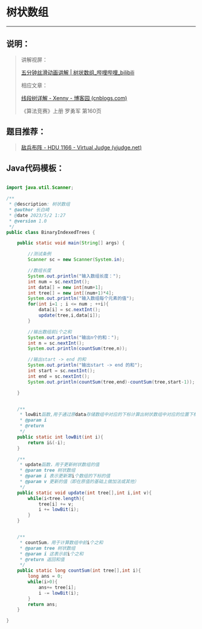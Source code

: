 # 树状数组

---

## 说明：

> 讲解视屏：
>
> [五分钟丝滑动画讲解 | 树状数组_哔哩哔哩_bilibili](https://www.bilibili.com/video/BV1ce411u7qP/?spm_id_from=333.337.search-card.all.click&vd_source=fbdc4dced00d004504f57fb2f6de726b)
>
> 相应文章：
>
> [线段树详解 - Xenny - 博客园 (cnblogs.com)](https://www.cnblogs.com/xenny/p/9801703.html)
>
> 《算法竞赛》上册 罗勇军 第160页

## 题目推荐：

> [敌兵布阵 - HDU 1166 - Virtual Judge (vjudge.net)](https://vjudge.net/problem/HDU-1166)
>
> 

## Java代码模板：

```java

import java.util.Scanner;

/**
 * @description: 树状数组
 * @author 长白崎
 * @date 2023/5/2 1:27
 * @version 1.0
 */
public class BinaryIndexedTrees {

    public static void main(String[] args) {

        //测试条例
        Scanner sc = new Scanner(System.in);

        //数组长度
        System.out.println("输入数组长度：");
        int num = sc.nextInt();
        int data[] = new int[num+1];
        int tree[] = new int[(num+1)*4];
        System.out.println("输入数组每个元素的值");
        for(int i=1 ; i <= num ; ++i){
            data[i] = sc.nextInt();
            update(tree,i,data[i]);
        }

        //输出数组前i个之和
        System.out.println("输出n个的和：");
        int n = sc.nextInt();
        System.out.println(countSum(tree,n));

        //输出start -> end 的和
        System.out.println("输出start -> end 的和");
        int start = sc.nextInt();
        int end = sc.nextInt();
        System.out.println(countSum(tree,end)-countSum(tree,start-1));

    }


    /**
     * lowBit函数,用于通过原data存储数组中对应的下标计算出树状数组中对应的位置下标。
     * @param i
     * @return
     */
    public static int lowBit(int i){
        return i&(-i);
    }

    /**
     * update函数，用于更新树状数组的值
     * @param tree 树状数组
     * @param i 表示更新第i个数组的下标的值
     * @param v 更新的值（即在原值的基础上做加法或其他）
     */
    public static void update(int tree[],int i,int v){
        while(i<tree.length){
            tree[i] += v;
            i += lowBit(i);
        }
    }


    /**
     * countSum，用于计算数组中前i个之和
     * @param tree 树状数组
     * @param i 这表示前i个之和
     * @return 返回和值
     */
    public static long countSum(int tree[],int i){
        long ans = 0;
        while(i>0){
            ans+= tree[i];
            i -= lowBit(i);
        }
        return ans;
    }

}

```

